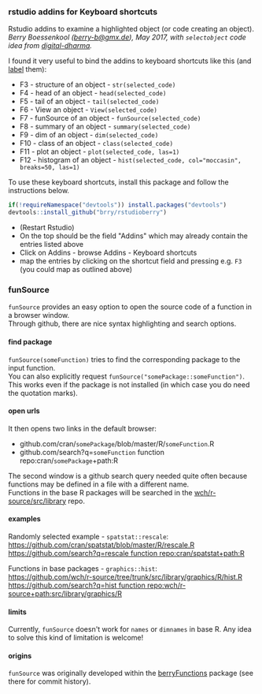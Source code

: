 ### rstudio addins for Keyboard shortcuts

Rstudio addins to examine a highlighted object (or code creating an object).  
*Berry Boessenkool (<berry-b@gmx.de>), May 2017, with `selectobject` code idea from
[digital-dharma](https://github.com/digital-dharma/RStudioAddIns).*

I found it very useful to bind the addins to keyboard shortcuts like this (and
[label](https://github.com/brry/rstudioberry/raw/master/inst/keyboardRlabels.ods)
them):

* F3 - structure of an object - `str(selected_code)`
* F4 - head of an object - `head(selected_code)`
* F5 - tail of an object - `tail(selected_code)`
* F6 - View an object - `View(selected_code)`
* F7 - funSource of an object - `funSource(selected_code)`
* F8 - summary of an object - `summary(selected_code)`
* F9 - dim of an object - `dim(selected_code)`
* F10 - class of an object - `class(selected_code)`
* F11 - plot an object - `plot(selected_code, las=1)`
* F12 - histogram of an object - `hist(selected_code, col="moccasin", breaks=50, las=1)`

To use these keyboard shortcuts, install this package and follow the instructions below.

```R
if(!requireNamespace("devtools")) install.packages("devtools")
devtools::install_github("brry/rstudioberry")
```

* (Restart Rstudio)
* On the top should be the field "Addins" which may already contain the entries listed above
* Click on Addins - browse Addins - Keyboard shortcuts 
* map the entries by clicking on the shortcut field and pressing e.g. `F3` (you could map as outlined above)


### funSource
`funSource` provides an easy option to open the source code of a function in a browser window.  
Through github, there are nice syntax highlighting and search options.

#### find package
`funSource(someFunction)` tries to find the corresponding package to the input function.  
You can also explicitly request `funSource("somePackage::someFunction")`.  
This works even if the package is not installed (in which case you do need the quotation marks).

#### open urls
It then opens two links in the default browser:  

* github.com/cran/`somePackage`/blob/master/R/`someFunction`.R
* github.com/search?q=`someFunction` function repo:cran/`somePackage`+path:R

The second window is a github search query needed quite often 
because functions may be defined in a file with a different name.  
Functions in the base R packages will be searched in the 
[wch/r-source/src/library](https://github.com/wch/r-source/tree/trunk/src/library) repo.  

#### examples
Randomly selected example - `spatstat::rescale`:  
<https://github.com/cran/spatstat/blob/master/R/rescale.R>  
[https://github.com/search?q=rescale function repo:cran/spatstat+path:R](https://github.com/search?q=rescale%20function%20repo:cran/spatstat+path:R)

Functions in base packages - `graphics::hist`:  
<https://github.com/wch/r-source/tree/trunk/src/library/graphics/R/hist.R>  
[https://github.com/search?q=hist function repo:wch/r-source+path:src/library/graphics/R](https://github.com/search?q=hist%20function%20repo:wch/r-source+path:src/library/graphics/R)

#### limits
Currently, `funSource` doesn't work for `names` or `dimnames` in base R.
Any idea to solve this kind of limitation is welcome!

#### origins
`funSource` was originally developed within the
[berryFunctions](https://github.com/brry/berryFunctions/blob/master/R/funSource.R) 
package (see there for commit history).


